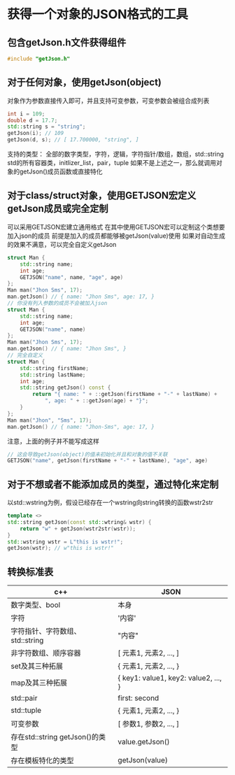 # 获得一个对象的JSON格式的工具

## 包含getJson.h文件获得组件
```c++
#include "getJson.h"
```
## 对于任何对象，使用getJson(object)
对象作为参数直接传入即可，并且支持可变参数，可变参数会被组合成列表
```c++
int i = 109;
double d = 17.7;
std::string s = "string";
getJson(i); // 109
getJson(d, s); // [ 17.700000, "string", ]
```
支持的类型：
全部的数字类型，字符，逻辑，字符指针/数组，数组，std::string
std的所有容器类，initlizer_list，pair，tuple
如果不是上述之一，那么就调用对象的getJson()成员函数或直接特化
## 对于class/struct对象，使用GETJSON宏定义getJson成员或完全定制
可以采用GETJSON宏建立通用格式
在其中使用GETJSON宏可以定制这个类想要加入json的成员
前提是加入的成员都能够被getJson(value)使用
如果对自动生成的效果不满意，可以完全自定义getJson
```c++
struct Man {
    std::string name;
    int age;
    GETJSON("name", name, "age", age)
};
Man man("Jhon Sms", 17);
man.getJson() // { name: "Jhon Sms", age: 17, }
// 你没有列入参数的成员不会被加入json
struct Man {
    std::string name;
    int age;
    GETJSON("name", name)
};
Man man("Jhon Sms", 17);
man.getJson() // { name: "Jhon Sms", }
// 完全自定义
struct Man {
    std::string firstName;
    std::string lastName;
    int age;
    std::string getJson() const {
		return "{ name: " + ::getJson(firstName + "-" + lastName) +
			", age: " + ::getJson(age) + "}";
	}
};
Man man("Jhon", "Sms", 17);
man.getJson() // { name: "Jhon-Sms", age: 17, }
```
注意，上面的例子并不能写成这样
```c++
// 这会导致getJson(object)的值未初始化并且和对象的值不关联
GETJSON("name", getJson(firstName + "-" + lastName), "age", age)
```
## 对于不想或者不能添加成员的类型，通过特化来定制
以std::wstring为例，假设已经存在一个wstring向string转换的函数wstr2str
```c++
template <>
std::string getJson(const std::wtring& wstr) {
    return "w" + getJson(wstr2str(wstr));
}
std::wstring wstr = L"this is wstr!";
getJson(wstr); // w"this is wstr!"
```
## 转换标准表
|c++|JSON|
|----|----|
|数字类型、bool|本身|
|字符|'内容'|
|字符指针、字符数组、std::string|"内容"|
|非字符数组、顺序容器|[ 元素1, 元素2, ..., ]|
|set及其三种拓展|{ 元素1, 元素2, ..., }|
|map及其三种拓展|{ key1: value1, key2: value2, ..., }|
|std::pair|first: second|
|std::tuple|{ 元素1, 元素2, ..., }|
|可变参数|[ 参数1, 参数2, ..., ]|
|存在std::string getJson()的类型|value.getJson()|
|存在模板特化的类型|getJson(value)|